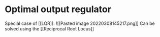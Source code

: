 # Optimal output regulator
Special case of [[LQR]].
![[Pasted image 20220308145217.png]]
Can be solved using the [[Reciprocal Root Locus]]